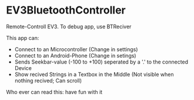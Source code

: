 # EV3BluetoothController
Remote-Controll EV3. To debug app, use BTReciver

This app can:
  - Connect to an Microcontroller (Change in settings)
  - Connect to an Android-Phone (Change in setings)
  - Sends Seekbar-value (-100 to +100) seperated by a '.' to the connected Device
  - Show recived Strings in a Textbox in the Middle (Not visible when nothing recived; Can scroll)
  
Who ever can read this: have fun with it
